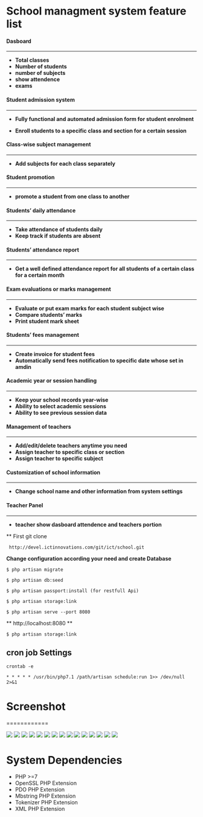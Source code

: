 School managment system feature list
====================================

#### Dasboard
-------------
* __Total classes__
* __Number of students__
* __number of subjects__
* __show attendence__
* __exams__

#### Student admission system 
-----------------------------
* __Fully functional and automated admission form for student enrolment__

* __Enroll students to a specific class and section for a certain session__

#### Class-wise subject management  
----------------------------------
* __Add subjects for each class separately__

#### Student promotion 
-----------------------
* __promote a student from one class to another__

#### Students’ daily attendance  
-------------------------------
* __Take attendance of students daily__
* __Keep track if students are absent__


#### Students’ attendance report  
---------------------------------
* __Get a well defined attendance report for all students of a certain class for a certain month__

#### Exam evaluations or marks management   
------------------------------------------
* __Evaluate or put exam marks for each student subject wise__
* __Compare students’ marks__
* __Print student mark sheet__

#### Students’ fees management   
-------------------------------
* __Create invoice for student fees__
* __Automatically send fees notification to specific date whose set in amdin__

#### Academic year or session handling    
---------------------------------------
* __Keep your school records year-wise__
* __Ability to select academic sessions__
* __Ability to see previous session data__

#### Management of teachers     
----------------------------
* __Add/edit/delete teachers anytime you need__
* __Assign teacher to specific class or section__
* __Assign teacher to specific subject__

#### Customization of school information    
-----------------------------------------
* __Change school name and other information from system settings__

#### Teacher Panel    
-------------------
* __teacher show dasboard attendence and teachers portion__


** First git clone

```
 http://devel.ictinnovations.com/git/ict/school.git
```
**Change configuration according your need and create Database**

```
$ php artisan migrate
```
```
$ php artisan db:seed
```
```
$ php artisan passport:install (for restfull Api)
```
```
$ php artisan storage:link
```
```
$ php artisan serve --port 8080
```
**  http://localhost:8080 **
```
$ php artisan storage:link

```
## cron job Settings
```
crontab -e

* * * * * /usr/bin/php7.1 /path/artisan schedule:run 1>> /dev/null 2>&1

```
# Screenshot
============

<img src="screenshoot/Screenshot(21).png" >
<img src="screenshoot/Screenshot(22).png" >
<img src="screenshoot/Screenshot(23).png" >
<img src="screenshoot/Screenshot(24).png" >
<img src="screenshoot/Screenshot(25).png" >
<img src="screenshoot/Screenshot(26).png" >
<img src="screenshoot/Screenshot(27).png" >
<img src="screenshoot/Screenshot(28).png" >
<img src="screenshoot/Screenshot(29).png" >
<img src="screenshoot/Screenshot(30).png" >
<img src="screenshoot/Screenshot(31).png" >
<img src="screenshoot/Screenshot(32).png" >
<img src="screenshoot/Screenshot(34).png" >
<img src="screenshoot/Screenshot(35).png" >
<img src="screenshoot/Screenshot(33).png" >

System Dependencies
===================
* PHP >=7
* OpenSSL PHP Extension
* PDO PHP Extension
* Mbstring PHP Extension
* Tokenizer PHP Extension
* XML PHP Extension


